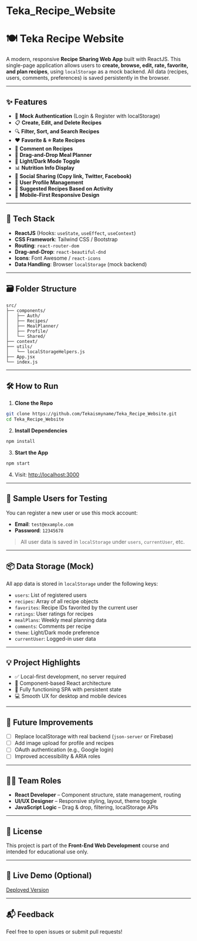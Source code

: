 ﻿# Teka_Recipe_Website
# 🍽️ Teka Recipe Website

A modern, responsive **Recipe Sharing Web App** built with ReactJS. This single-page application allows users to **create, browse, edit, rate, favorite, and plan recipes**, using `localStorage` as a mock backend. All data (recipes, users, comments, preferences) is saved persistently in the browser.

---

## ✨ Features

- 🔐 **Mock Authentication** (Login & Register with localStorage)
- 📋 **Create, Edit, and Delete Recipes**
- 🔍 **Filter, Sort, and Search Recipes**
- ❤️ **Favorite & ⭐ Rate Recipes**
- 💬 **Comment on Recipes**
- 📅 **Drag-and-Drop Meal Planner**
- 🌙 **Light/Dark Mode Toggle**
- 📊 **Nutrition Info Display**
- 📢 **Social Sharing (Copy link, Twitter, Facebook)**
- 👤 **User Profile Management**
- 🤖 **Suggested Recipes Based on Activity**
- 📱 **Mobile-First Responsive Design**

---

## 🧰 Tech Stack

- **ReactJS** (Hooks: `useState`, `useEffect`, `useContext`)
- **CSS Framework**: Tailwind CSS / Bootstrap
- **Routing**: `react-router-dom`
- **Drag-and-Drop**: `react-beautiful-dnd`
- **Icons**: Font Awesome / `react-icons`
- **Data Handling**: Browser `localStorage` (mock backend)

---

## 🗃️ Folder Structure

```
src/
├── components/
│   ├── Auth/
│   ├── Recipes/
│   ├── MealPlanner/
│   ├── Profile/
│   └── Shared/
├── context/
├── utils/
│   └── localStorageHelpers.js
├── App.jsx
└── index.js
```

---

## 🛠️ How to Run

1. **Clone the Repo**

```bash
git clone https://github.com/Tekaismyname/Teka_Recipe_Website.git
cd Teka_Recipe_Website
```

2. **Install Dependencies**

```bash
npm install
```

3. **Start the App**

```bash
npm start
```

4. Visit: [http://localhost:3000](http://localhost:3000)

---

## 🧪 Sample Users for Testing

You can register a new user or use this mock account:

- **Email**: `test@example.com`
- **Password**: `12345678`

> All user data is saved in `localStorage` under `users`, `currentUser`, etc.

---

## 📦 Data Storage (Mock)

All app data is stored in `localStorage` under the following keys:

- `users`: List of registered users
- `recipes`: Array of all recipe objects
- `favorites`: Recipe IDs favorited by the current user
- `ratings`: User ratings for recipes
- `mealPlans`: Weekly meal planning data
- `comments`: Comments per recipe
- `theme`: Light/Dark mode preference
- `currentUser`: Logged-in user data

---

## 💡 Project Highlights

- ✅ Local-first development, no server required
- 🧠 Component-based React architecture
- 🎯 Fully functioning SPA with persistent state
- 💻 Smooth UX for desktop and mobile devices

---

## 🚧 Future Improvements

- [ ] Replace localStorage with real backend (`json-server` or Firebase)
- [ ] Add image upload for profile and recipes
- [ ] OAuth authentication (e.g., Google login)
- [ ] Improved accessibility & ARIA roles

---

## 🧑‍💻 Team Roles

- **React Developer** – Component structure, state management, routing
- **UI/UX Designer** – Responsive styling, layout, theme toggle
- **JavaScript Logic** – Drag & drop, filtering, localStorage APIs

---

## 📄 License

This project is part of the **Front-End Web Development** course and intended for educational use only.

---

## 🔗 Live Demo (Optional)

[Deployed Version]([https://your-vercel-url.vercel.app](https://cooking-recipe-tekaauthor.vercel.app)) 

---

## 📬 Feedback

Feel free to open issues or submit pull requests!
